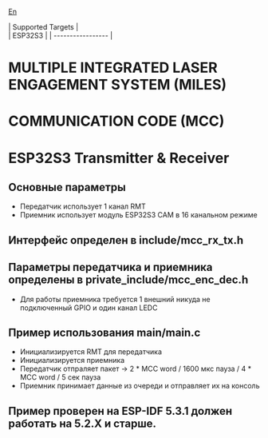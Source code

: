 [En](/README.md)

| Supported Targets |  
| ESP32S3           | 
| ----------------- |

# MULTIPLE INTEGRATED LASER ENGAGEMENT SYSTEM (MILES) 
# COMMUNICATION CODE (MCC)
# ESP32S3 Transmitter & Receiver

## Основные параметры
 - Передатчик использует 1 канал RMT
 - Приемник использует модуль ESP32S3 CAM в 16 канальном режиме
## Интерфейс определен в  include/mcc_rx_tx.h
## Параметры передатчика и приемника определены в private_include/mcc_enc_dec.h
 - Для работы приемника требуется 1 внешний никуда не подключенный GPIO и один канал LEDC
## Пример использования main/main.c
 - Инициализируется RMT для передатчика
 - Инициализируется приемника
 - Передатчик отпраляет пакет -> 2 * MCC word / 1600 мкс пауза / 4 * MCC word / 5 сек пауза
 - Приемник принимает данные из очереди и отправляет их на консоль

## Пример проверен на ESP-IDF 5.3.1 должен работать на 5.2.X и старше.